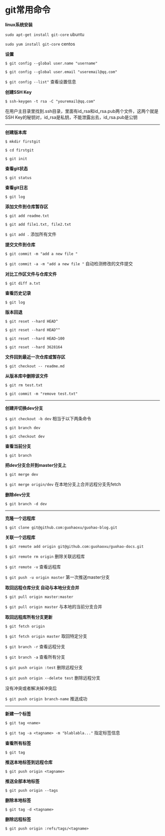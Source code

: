 # git常用命令

**linux系统安装**

`sudo apt-get install git-core` ubuntu

`sudo yum install git-core` centos

**设置**

`$ git config --global user.name "username"`

`$ git config --global user.email "useremail@qq.com"`

`$ git config --list"` 查看设置信息

**创建SSH Key**

`$ ssh-keygen -t rsa -C "youremail@qq.com"`

在用户主目录里找到.ssh目录，里面有id_rsa和id_rsa.pub两个文件，这两个就是SSH Key的秘钥对，id_rsa是私钥，不能泄露出去，id_rsa.pub是公钥

---

**创建版本库**

`$ mkdir firstgit`

`$ cd firstgit`

`$ git init`

**查看git状态**

`$ git status`

**查看git日志**

`$ git log`

**添加文件到仓库暂存区**

`$ git add readme.txt`

`$ git add file1.txt, file2.txt`

`$ git add .` 添加所有文件

**提交文件到仓库**

`$ git commit -m "add a new file "`

`$ git commit -a -m "add a new file "` 自动检测修改的文件提交

**对比工作区文件与仓库文件**

`$ git diff a.txt`

**查看历史记录**

`$ git log`

**版本回退**

`$ git reset --hard HEAD^`

`$ git reset --hard HEAD^^`

`$ git reset --hard HEAD~100`

`$ git reset --hard 3628164`

**文件回到最近一次仓库或暂存区**

`$ git checkout -- readme.md`

**从版本库中删除该文件**

`$ git rm test.txt`

`$ git commit -m "remove test.txt"`

---

**创建并切换dev分支**

`$ git checkout -b dev` 相当于以下两条命令

`$ git branch dev`

`$ git checkout dev`

**查看当前分支**

`$ git branch`

**把dev分支合并到master分支上**

`$ git merge dev`

`$ git merge origin/dev` 在本地分支上合并远程分支先fetch

**删除dev分支**

`$ git branch -d dev`

---

**克隆一个远程库**

`$ git clone git@github.com:guohaoxu/guohao-blog.git`

**关联一个远程库**

`$ git remote add origin git@github.com:guohaoxu/guohao-docs.git`

`$ git remote rm origin` 删除关联远程库

`$ git remote -v` 查看远程库

`$ git push -u origin master` 第一次推送master分支

**取回远程仓库分支 自动与本地分支合并**

`$ git pull origin master:master`

`$ git pull origin master` 与本地的当前分支合并

**取回远程库所有分支更新**

`$ git fetch origin`

`$ git fetch origin master` 取回特定分支

`$ git branch -r` 查看远程分支

`$ git branch -a` 查看所有分支

`$ git push origin :test` 删除远程分支

`$ git push origin --delete test` 删除远程分支

没有冲突或者解决掉冲突后

`$ git push origin branch-name` 推送成功

---

**新建一个标签**

`$ git tag <name>`

`$ git tag -a <tagname> -m "blablabla..."` 指定标签信息

**查看所有标签**

`$ git tag`

**推送本地标签到远程仓库**

`$ git push origin <tagname>`

**推送全部本地标签**

`$ git push origin --tags`

**删除本地标签**

`$ git tag -d <tagname>`

**删除远程标签**

`$ git push origin :refs/tags/<tagname>`
